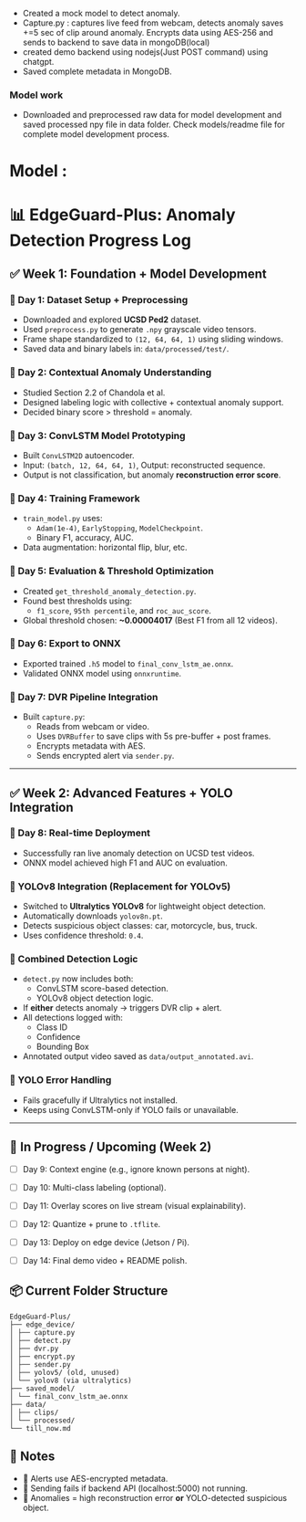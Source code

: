 - Created a mock model to detect anomaly.
- Capture.py : captures live feed from webcam, detects anomaly saves +=5 sec of clip around anomaly. Encrypts data using AES-256 and sends to backend to save data in mongoDB(local)
- created demo backend using nodejs(Just POST command) using chatgpt.
- Saved complete metadata in MongoDB.

### Model work 
- Downloaded and preprocessed raw data for model development and saved processed npy file in data folder. Check models/readme file for complete model development process.


# Model :
# 📊 EdgeGuard-Plus: Anomaly Detection Progress Log

## ✅ Week 1: Foundation + Model Development

### 🔹 Day 1: Dataset Setup + Preprocessing
- Downloaded and explored **UCSD Ped2** dataset.
- Used `preprocess.py` to generate `.npy` grayscale video tensors.
- Frame shape standardized to `(12, 64, 64, 1)` using sliding windows.
- Saved data and binary labels in: `data/processed/test/`.

### 🔹 Day 2: Contextual Anomaly Understanding
- Studied Section 2.2 of Chandola et al.
- Designed labeling logic with collective + contextual anomaly support.
- Decided binary score > threshold = anomaly.

### 🔹 Day 3: ConvLSTM Model Prototyping
- Built `ConvLSTM2D` autoencoder.
- Input: `(batch, 12, 64, 64, 1)`, Output: reconstructed sequence.
- Output is not classification, but anomaly **reconstruction error score**.

### 🔹 Day 4: Training Framework
- `train_model.py` uses:
  - `Adam(1e-4)`, `EarlyStopping`, `ModelCheckpoint`.
  - Binary F1, accuracy, AUC.
- Data augmentation: horizontal flip, blur, etc.

### 🔹 Day 5: Evaluation & Threshold Optimization
- Created `get_threshold_anomaly_detection.py`.
- Found best thresholds using:
  - `f1_score`, `95th percentile`, and `roc_auc_score`.
- Global threshold chosen: **~0.00004017** (Best F1 from all 12 videos).

### 🔹 Day 6: Export to ONNX
- Exported trained `.h5` model to `final_conv_lstm_ae.onnx`.
- Validated ONNX model using `onnxruntime`.

### 🔹 Day 7: DVR Pipeline Integration
- Built `capture.py`:
  - Reads from webcam or video.
  - Uses `DVRBuffer` to save clips with 5s pre-buffer + post frames.
  - Encrypts metadata with AES.
  - Sends encrypted alert via `sender.py`.

---

## ✅ Week 2: Advanced Features + YOLO Integration

### 🔹 Day 8: Real-time Deployment
- Successfully ran live anomaly detection on UCSD test videos.
- ONNX model achieved high F1 and AUC on evaluation.

### 🔹 YOLOv8 Integration (Replacement for YOLOv5)
- Switched to **Ultralytics YOLOv8** for lightweight object detection.
- Automatically downloads `yolov8n.pt`.
- Detects suspicious object classes: car, motorcycle, bus, truck.
- Uses confidence threshold: `0.4`.

### 🔹 Combined Detection Logic
- `detect.py` now includes both:
  - ConvLSTM score-based detection.
  - YOLOv8 object detection logic.
- If **either** detects anomaly → triggers DVR clip + alert.
- All detections logged with:
  - Class ID
  - Confidence
  - Bounding Box
- Annotated output video saved as `data/output_annotated.avi`.

### 🔹 YOLO Error Handling
- Fails gracefully if Ultralytics not installed.
- Keeps using ConvLSTM-only if YOLO fails or unavailable.

---

## 🔄 In Progress / Upcoming (Week 2)

- [ ] Day 9: Context engine (e.g., ignore known persons at night).
- [ ] Day 10: Multi-class labeling (optional).
- [ ] Day 11: Overlay scores on live stream (visual explainability).
- [ ] Day 12: Quantize + prune to `.tflite`.
- [ ] Day 13: Deploy on edge device (Jetson / Pi).
- [ ] Day 14: Final demo video + README polish.



## 📦 Current Folder Structure

```text
EdgeGuard-Plus/
├── edge_device/
│ ├── capture.py
│ ├── detect.py
│ ├── dvr.py
│ ├── encrypt.py
│ ├── sender.py
│ ├── yolov5/ (old, unused)
│ └── yolov8 (via ultralytics)
├── saved_model/
│ └── final_conv_lstm_ae.onnx
├── data/
│ ├── clips/
│ └── processed/
└── till_now.md

```

## 📌 Notes
- 🔐 Alerts use AES-encrypted metadata.
- 📡 Sending fails if backend API (localhost:5000) not running.
- 🎯 Anomalies = high reconstruction error **or** YOLO-detected suspicious object.

